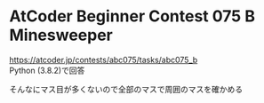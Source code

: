 # AtCoder Beginner Contest 075 B Minesweeper  
https://atcoder.jp/contests/abc075/tasks/abc075_b  
Python (3.8.2)で回答  

そんなにマス目が多くないので全部のマスで周囲のマスを確かめる
